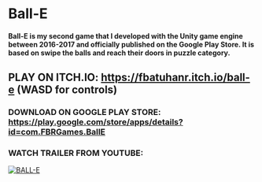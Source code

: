 # Ball-E 
#### Ball-E is my second game that I developed with the Unity game engine between 2016-2017 and officially published on the Google Play Store. It is based on swipe the balls and reach their doors in puzzle category.

## PLAY ON ITCH.IO: https://fbatuhanr.itch.io/ball-e (WASD for controls)

### DOWNLOAD ON GOOGLE PLAY STORE: https://play.google.com/store/apps/details?id=com.FBRGames.BallE

### WATCH TRAILER FROM YOUTUBE:
[![BALL-E](https://img.youtube.com/vi/ICjfS2y6YR8/0.jpg)](https://www.youtube.com/watch?v=ICjfS2y6YR8)
